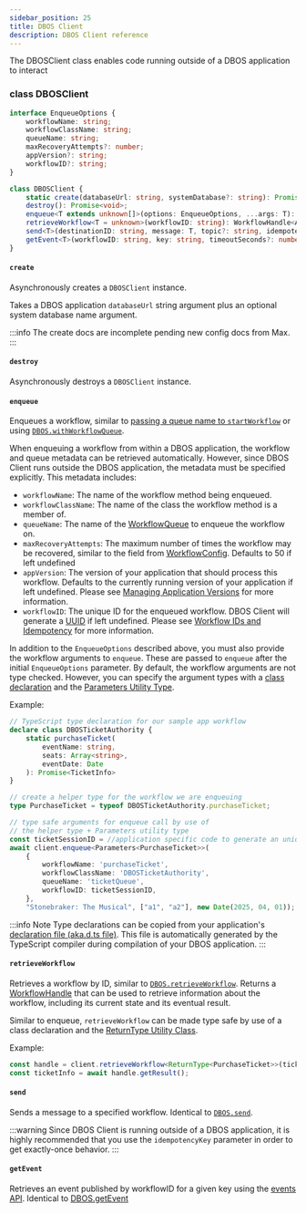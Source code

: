 ```yaml
---
sidebar_position: 25
title: DBOS Client
description: DBOS Client reference
---
```


The DBOSClient class enables code running outside of a DBOS application to interact 

### class DBOSClient

```ts
interface EnqueueOptions {
    workflowName: string;
    workflowClassName: string;
    queueName: string;
    maxRecoveryAttempts?: number;
    appVersion?: string;
    workflowID?: string;
}

class DBOSClient {
    static create(databaseUrl: string, systemDatabase?: string): Promise<DBOSClient>;
    destroy(): Promise<void>;
    enqueue<T extends unknown[]>(options: EnqueueOptions, ...args: T): Promise<void>;
    retrieveWorkflow<T = unknown>(workflowID: string): WorkflowHandle<Awaited<T>>;
    send<T>(destinationID: string, message: T, topic?: string, idempotencyKey?: string): Promise<void>;
    getEvent<T>(workflowID: string, key: string, timeoutSeconds?: number): Promise<T | null>;
}
```

#### `create`

Asynchronously creates a `DBOSClient` instance. 

Takes a DBOS application `databaseUrl` string argument plus an optional system database name argument. 

:::info
The create docs are incomplete pending new config docs from Max.
:::

#### `destroy`

Asynchronously destroys a `DBOSClient` instance.

#### `enqueue`

Enqueues a workflow, similar to [passing a queue name to `startWorkflow`](./transactapi/dbos-class.md#starting-background-workflows)
or using [`DBOS.withWorkflowQueue`](./transactapi/dbos-class.md#using-workflow-queues).

When enqueuing a workflow from within a DBOS application, the workflow and queue metadata can be retrieved automatically.
However, since DBOS Client runs outside the DBOS application, the metadata must be specified explicitly.
This metadata includes:

* `workflowName`: The name of the workflow method being enqueued.
* `workflowClassName`: The name of the class the workflow method is a member of.
* `queueName`: The name of the [WorkflowQueue](./transactapi/workflow-queues#class-workflowqueue) to enqueue the workflow on.
* `maxRecoveryAttempts`: The maximum number of times the workflow may be recovered, similar to the field from [WorkflowConfig](./transactapi/dbos-class#workflow-configuration). Defaults to 50 if left undefined
* `appVersion`: The version of your application that should process this workflow. Defaults to the currently running version of your application if left undefined. Please see [Managing Application Versions](../../production/self-hosting/workflow-recovery#managing-application-versions) for more information.
* `workflowID`: The unique ID for the enqueued workflow. DBOS Client will generate a [UUID](https://en.wikipedia.org/wiki/Universally_unique_identifier) if left undefined. Please see [Workflow IDs and Idempotency](../tutorials/workflow-tutorial#workflow-ids-and-idempotency) for more information.

In addition to the `EnqueueOptions` described above, you must also provide the workflow arguments to `enqueue`. 
These are passed to `enqueue` after the initial `EnqueueOptions` parameter.
By default, the workflow arguments are not type checked. 
However, you can specify the argument types with a [class declaration](https://www.typescriptlang.org/docs/handbook/declaration-files/by-example.html#classes) 
and the [Parameters Utility Type](https://www.typescriptlang.org/docs/handbook/utility-types.html#parameterstype).

Example:

```ts
// TypeScript type declaration for our sample app workflow
declare class DBOSTicketAuthority {
    static purchaseTicket(
        eventName: string, 
        seats: Array<string>, 
        eventDate: Date
    ): Promise<TicketInfo>
}

// create a helper type for the workflow we are enqueuing 
type PurchaseTicket = typeof DBOSTicketAuthority.purchaseTicket;

// type safe arguments for enqueue call by use of 
// the helper type + Parameters utility type
const ticketSessionID = //application specific code to generate an unique ID
await client.enqueue<Parameters<PurchaseTicket>>(
    {
        workflowName: 'purchaseTicket',
        workflowClassName: 'DBOSTicketAuthority',
        queueName: 'ticketQueue',
        workflowID: ticketSessionID,
    }, 
    "Stonebraker: The Musical", ["a1", "a2"], new Date(2025, 04, 01));
```

:::info Note 
Type declarations can be copied from your application's [declaration file (aka.d.ts file)](https://www.typescriptlang.org/docs/handbook/declaration-files/introduction.html).
This file is automatically generated by the TypeScript compiler during compilation of your DBOS application.
::: 


#### `retrieveWorkflow`

Retrieves a workflow by ID, similar to [`DBOS.retrieveWorkflow`](./transactapi/dbos-class#dbosretrieveworkflow).
Returns a [WorkflowHandle](./transactapi/workflow-handles) that can be used to retrieve information about the workflow, 
including its current state and its eventual result.

Similar to enqueue, `retrieveWorkflow` can be made type safe by use of a class declaration
and the [ReturnType Utility Class](https://www.typescriptlang.org/docs/handbook/utility-types.html#returntypetype).

Example:

```ts
const handle = client.retrieveWorkflow<ReturnType<PurchaseTicket>>(ticketSessionID);
const ticketInfo = await handle.getResult();
```

#### `send`

Sends a message to a specified workflow. Identical to [`DBOS.send`](./transactapi/dbos-class#dbossend).

:::warning
Since DBOS Client is running outside of a DBOS application, 
it is highly recommended that you use the `idempotencyKey` parameter in order to get exactly-once behavior.
:::

#### `getEvent`

Retrieves an event published by workflowID for a given key using the [events API](../tutorials/workflow-tutorial#workflow-events).
Identical to [DBOS.getEvent](./transactapi/dbos-class#dbosgetevent)
